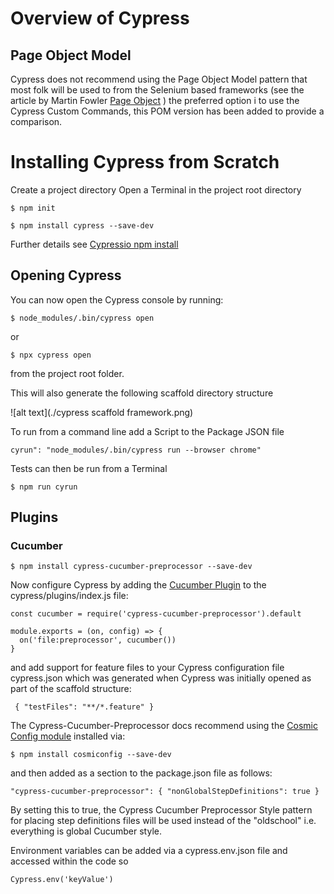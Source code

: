 # Overview of Cypress

## Page Object Model
Cypress does not recommend using the Page Object Model pattern that most folk will be used to from the Selenium based
frameworks (see the article by Martin Fowler [Page Object](https://martinfowler.com/bliki/PageObject.html) ) the 
preferred option i to use the Cypress Custom Commands, this POM version has been added to provide a comparison.


# Installing Cypress from Scratch
Create a project directory
Open a Terminal in the project root directory

`$ npm init`

`$ npm install cypress --save-dev`

Further details see [Cypressio npm install](https://docs.cypress.io/guides/getting-started/installing-cypress.html#npm-install)

## Opening Cypress 

You can now open the Cypress console by running:

`$ node_modules/.bin/cypress open`

or

`$ npx cypress open`

from the project root folder.

This will also generate the following scaffold directory structure 

![alt text](./cypress scaffold framework.png)

To run from  a command line add a Script to the Package JSON file

`cyrun": "node_modules/.bin/cypress run --browser chrome"`

Tests can then be run from a Terminal

`$ npm run cyrun`



## Plugins

### Cucumber

`$ npm install cypress-cucumber-preprocessor --save-dev`

Now configure Cypress by adding the [Cucumber Plugin](https://github.com/TheBrainFamily/cypress-cucumber-preprocessor) 
to the cypress/plugins/index.js file:

```
const cucumber = require('cypress-cucumber-preprocessor').default

module.exports = (on, config) => {
  on('file:preprocessor', cucumber())
}
```

and add support for feature files to your Cypress configuration file cypress.json which was generated 
when Cypress was initially opened as part of the scaffold structure:

`
{
"testFiles": "**/*.feature"
}`


The Cypress-Cucumber-Preprocessor docs recommend using the [Cosmic Config module](https://github.com/davidtheclark/cosmiconfig) installed via:

`$ npm install cosmiconfig --save-dev`

and then added as a section to the package.json file as follows:

`"cypress-cucumber-preprocessor": {
   "nonGlobalStepDefinitions": true
 }`
 
 By setting this to true, the Cypress Cucumber Preprocessor Style pattern for placing step definitions files will be
 used instead of the "oldschool" i.e. everything is global Cucumber style.
 
 Environment variables can be added via a cypress.env.json file and accessed
 within the code so
 
 `Cypress.env('keyValue')`
